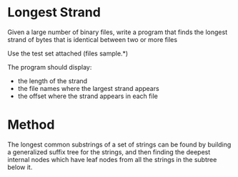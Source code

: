 # Longest Strand
Given a large number of binary files, write a program that finds the
longest strand of bytes that is identical between two or more files

Use the test set attached (files sample.*)

The program should display:
- the length of the strand
- the file names where the largest strand appears
- the offset where the strand appears in each file

# Method
The longest common substrings of a set of strings can be found by building a generalized suffix tree for the strings, and then finding the deepest internal nodes which have leaf nodes from all the strings in the subtree below it.
